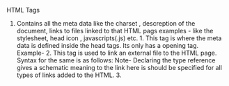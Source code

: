 HTML Tags
1. <head> Contains all the meta data like the charset , descreption of the document, links to files linked to that HTML pags examples - like the stylesheet, head icon , javascripts(.js) etc.
	1. <meta> This tag is where the meta data is defined inside the head tags.  Its only has a opening tag. Example-     <meta name="author" content="Name of the author">
	2.<link> This tag is used to link an external file to the HTML 
          page. Syntax for the same is as follows:
	          <link rel="icon" href="styles.css" type="image/x-icon"> 
	          Note- Declaring the type reference gives a schematic meaning to the link here is should be specified for all types of links added to the HTML.
	3. <title> this tag displays its content in  browser tab of the page.
2.  <body> It contains the body of the HTML page. It is here where all the content of a HTML page is written.Almost all the tags which are used within the body tags have an opening and closing tag.
3. Various tags within the body tag
	1. Schematic Tags- These tags does not affect the appearance of an HTML page but gives meaning to the various elements. It also helps the screen reader to identify the elements nature.
	2. <header>A schematic tag which is used to define the heading section of the page just like a text document.
	3. <h1>This defines the Primary heading of the page.There is no such restriction on the number of h1 tags to be used in a HTML document but according to World Wide Web validation service there should be only one per HTML page.
	4. <nav> nav tag is used to create a navigation section in a document which will be used to either navigate through the different sections of the same page or provide links to different pages.
	5. <ul> This represents an unordered list. An unordered list is basically a list with no numbering on it . Instead of the numbers it only has bullets points infront of each element of the list.
	6. <li> Li in layman's terms stands for list item i.e. it is used to represent the various items in the list.
	7. <figure> This is used to represent a self contained element usually with a optional caption using the figcaption tag.
	8. <figcaption>This tag is used to give a caption to  the element of the figure tab.It is an optional tag.
	9. <article> Article tag is used to represent a standalone differentiable reuseable element of an document.An article must be provided with a "id" in its opening tag if it has to be used in different section of the same document or if it is to be to someother webpage.It must contain a heading.
	10. <section> This is tag unlike the article tag is given to that part of the document which does not have a much scematic meaning.
	11.<img> This tag is used to link an image file from the local machine or directly from  the Web.
	Its syntax is as follows.
	<img src="Path to directory or a weblink" title="The name given image(It will not be display in the webpage but will provide a description of the image to the web browser and will only to displayed in place of the image if the image fails to load in.)" 
	alt="It will be read by the screen reader(This functionality is implemented to provide support to differently abled people who use a screen reader to go through the content of the webpage)"
	width="Mention the width of the image provided"
	height="Mention the height of the image provided">
	12.<aside> It is used to display  the summary of the content mentioned within the summary tag.It is provide a drop down arrow upon clicking which the details of the content mention inside the summary tag is revealed.All the details, summary tag are also enclosed inside the details tag which contains all the content of the aside tag.
	13.<table> A table tag is used to create a table in a document. A table provides a better way to convey information to the end user in an organized manner.
		1. <caption>Inside the caption tag the heading of the table is mentioned.The contents of the caption tag in displayed at the top of the table.
		2. <thead>This tag represent the header of the table.It works same as the header tag.
		3. <tbody> tbody tag is where all the content resided inside the table. It is here where all the data values are displayed under the catergoried head as mentioned in the thead tag of the table.
		4. <tr> & <tc> These tag are used to define the rows and columns of a table respectively. 
		5. <th>This tag is used to differentiate the contents of the row or a columns from the row heading.Anything mention inside the th tag will be made "Bold".Although this couold be done with the help of strong tag inside the td tag but th is recommended as it not only provides a schematic meaning but also gives a structure to the html code.
		6. <td>This is where all the content is written . It the parent tag of <td> is <tr> then the content will be filled row-wise will each  new <td> tag and vice-versa automatically.
		7. Scope - Scope is defined in the opening tag of <th> tag. It bascially provides a schematic meaning i.e. whether that particular tag  contains row elements or the columns elements. It is done by defining the value of scope to either row or to column.
	    8.rowspan & colspan - These are defined in the<td> tag. They take up positive numeric values. There value define how much that particular cell of that row or column will span through. For example- if the value of colspan is 2 then it will span horizontally taking up the space of 2 columns of double the width of the orginal column but same height.
	    Similarily if the value of  rowspan is 3 then it will span veritcally taking up the space of 3 rows of triple the width of the original but of the same width.
   14.<br> br tag is used to given a line break in a document.
   15.<hr> hr works similarily as the br tag but instead of giving a blank line spae it instead draws a line to seperate the content.
   16.datetime- Datetime tag is used where a sepcific value of time is mention in the document. It is an schematic tag wherein in translate's to the web browser the value of time mentioned.
   16.<address> The address tag is used to enclose a address within it. It givens the contents mentioned inside it a sort of an italics font which differentiates it from the other contents of the page.
   17.<form>  Form tag is used to represent the section of the document with interactive controls.It is here where the user can enter his//her data.
      1.<fieldset> This tag is used to differentiate various section of the document or a form having interactive controls. It is provides with a <legend> tag which is used to given a caption to the section.There can be multiple fieldset inside the same tag (for-example form tag.)
      2.<legend> Legend tag is used to give caption to the fieldset tag.
     In order to take various types of input form the user <label> and <input> tag are used with with various attributes to change the input method.
     3.<label> Label tag is used to display the type of value a user needs to enter in the respective section.It's syntax is as following. 
     <label for="name of the field to entered">Name of field to be displayed </label>
     Note- It could be anything inside the for attribute but it is adviced to have something related to the field.
     4.<input> This is the tag where the type of input is specified and the user enter's the value of the specified field in this tag.
     It does not have any ending tag. The syntax for the same is as follows.
     <input type="the type of input to be taken" name="a name is given to the field to be entered." id=" value should be same as that of FOR attribute mentioned inside the particular input's label.">
     Note- name attribute does not having any effect on the document visually or internally but is gives the reader of the code a hint about the value going to be entered.
     There are also some optional attributes that could be mentioned inside the input tag as per the requirement of the user. These attributes are as follows-
     1. placeholder- This attribute as the name suggests is used to give a placeholder to the input box for giving a better clarity about the format of input to the user.
     2. required- If this attribute is present inside the input tag then it makes it mandatory for the user to enter a value.
     3. autocomplete- This tag comes in handy if the page is being visited a number of times to enter the same details. This tag saves the user information automatically and can fill in the data whenever the value being entered inside the field is partially same as the stored value.
     The input tag can take a variety of inputs.The link to the description  of these types is url-https://developer.mozilla.org/en-US/docs/Web/HTML/Element/input  
   
   